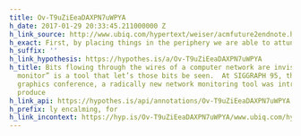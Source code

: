 ```yaml
---
title: Ov-T9uZiEeaDAXPN7uWPYA
h_date: 2017-01-29 20:33:45.211000000 Z
h_link_source: http://www.ubiq.com/hypertext/weiser/acmfuture2endnote.htm
h_exact: First, by placing things in the periphery we are able to attune
h_suffix: ''
h_link_hypothesis: https://hypothes.is/a/Ov-T9uZiEeaDAXPN7uWPYA
h_title: Bits flowing through the wires of a computer network are invisible; a “network
  monitor” is a tool that let’s those bits be seen.  At SIGGRAPH 95, the largest computer
  graphics conference, a radically new network monitoring tool was introduced.  It
  produce
h_link_api: https://hypothes.is/api/annotations/Ov-T9uZiEeaDAXPN7uWPYA
h_prefix: ly encalming, for
h_link_incontext: https://hyp.is/Ov-T9uZiEeaDAXPN7uWPYA/www.ubiq.com/hypertext/weiser/acmfuture2endnote.htm
---
```


